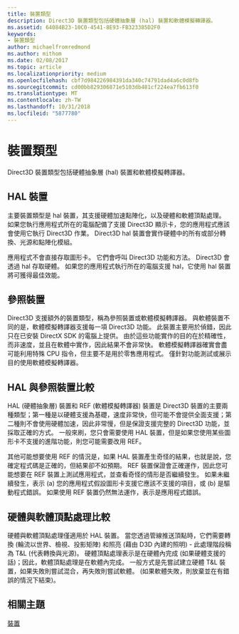 ```yaml
---
title: 裝置類型
description: Direct3D 裝置類型包括硬體抽象層 (hal) 裝置和軟體模擬轉譯器。
ms.assetid: 64084B23-10C0-4541-8E93-FB323385D2F0
keywords:
- 裝置類型
author: michaelfromredmond
ms.author: mithom
ms.date: 02/08/2017
ms.topic: article
ms.localizationpriority: medium
ms.openlocfilehash: cbf7d984226984391da340c74791dad4a6c0d8fb
ms.sourcegitcommit: cd00bb829306871e5103db481cf224ea7fb613f0
ms.translationtype: MT
ms.contentlocale: zh-TW
ms.lasthandoff: 10/31/2018
ms.locfileid: "5877780"
---
```

# <a name="device-types"></a>裝置類型


Direct3D 裝置類型包括硬體抽象層 (hal) 裝置和軟體模擬轉譯器。

## <a name="span-idhaldevicespanspan-idhaldevicespanspan-idhaldevicespanhal-device"></a><span id="HAL_Device"></span><span id="hal_device"></span><span id="HAL_DEVICE"></span>HAL 裝置


主要裝置類型是 hal 裝置，其支援硬體加速點陣化，以及硬體和軟體頂點處理。 如果您執行應用程式所在的電腦配備了支援 Direct3D 顯示卡，您的應用程式應該會使用它執行 Direct3D 作業。 Direct3D hal 裝置會實作硬體中的所有或部分轉換、光源和點陣化模組。

應用程式不會直接存取圖形卡。 它們會呼叫 Direct3D 功能和方法。 Direct3D 會透過 hal 存取硬體。 如果您的應用程式執行所在的電腦支援 hal，它使用 hal 裝置將可獲得最佳效能。

## <a name="span-idreferencedevicespanspan-idreferencedevicespanspan-idreferencedevicespanreference-device"></a><span id="Reference_Device"></span><span id="reference_device"></span><span id="REFERENCE_DEVICE"></span>參照裝置


Direct3D 支援額外的裝置類型，稱為參照裝置或軟體模擬轉譯器。 與軟體裝置不同的是，軟體模擬轉譯器支援每一項 Direct3D 功能。 此裝置主要用於偵錯，因此只在已安裝 DirectX SDK 的電腦上提供。 由於這些功能實作的目的在於精確性，而非速度，並且在軟體中實作，因此結果不會非常快。 軟體模擬轉譯器確實會盡可能利用特殊 CPU 指令，但主要不是用於零售應用程式。 僅針對功能測試或展示目的使用軟體模擬轉譯器。

## <a name="span-idhalvsrefspanspan-idhalvsrefspanspan-idhalvsrefspanhal-vs-ref-devices"></a><span id="HAL_vs_REF"></span><span id="hal_vs_ref"></span><span id="HAL_VS_REF"></span>HAL 與參照裝置比較


HAL (硬體抽象層) 裝置和 REF (軟體模擬轉譯器) 裝置是 Direct3D 裝置的主要兩種類型；第一種是以硬體支援為基礎，速度非常快，但可能不會提供全面支援；第二種則不會使用硬體加速，因此非常慢，但是保證支援完整的 Direct3D 功能，並採取正確的方式。 一般來刷，您只會需要使用 HAL 裝置，但是如果您使用某些圖形卡不支援的進階功能，則您可能需要改用 REF。

其他可能想要使用 REF 的情況是，如果 HAL 裝置產生奇怪的結果，也就是說，您確定程式碼是正確的，但結果卻不如預期。 REF 裝置保證會正確運作，因此您可能想要在 REF 裝置上測試應用程式，並查看奇怪的情形是否繼續發生。 如果未繼續發生，表示 (a) 您的應用程式假設圖形卡支援它應該不支援的項目，或 (b) 是驅動程式錯誤。 如果使用 REF 裝置仍然無法運作，表示是應用程式錯誤。

## <a name="span-idhardwarevssoftwarespanspan-idhardwarevssoftwarespanspan-idhardwarevssoftwarespanhardware-vs-software-vertex-processing"></a><span id="Hardware_vs_Software"></span><span id="hardware_vs_software"></span><span id="HARDWARE_VS_SOFTWARE"></span>硬體與軟體頂點處理比較


硬體與軟體頂點處理僅適用於 HAL 裝置。 當您透過管線推送頂點時，它們需要轉換 (輪流以世界、檢視、投影矩陣) 和照亮 (藉由 D3D 內建的照明) - 此處理階段稱為 T&L (代表轉換與光源)。 硬體頂點處理表示是在硬體內完成 (如果硬體支援的話)；因此，軟體頂點處理是在軟體內完成。 一般方式是先嘗試建立硬體 T&L 裝置，如果失敗則嘗試混合，再失敗則嘗試軟體。 (如果軟體失敗，則放棄並在有錯誤的情況下結束)。

## <a name="span-idrelated-topicsspanrelated-topics"></a><span id="related-topics"></span>相關主題


[裝置](devices.md)

 

 




